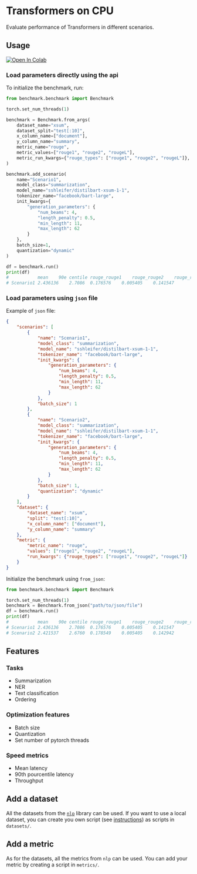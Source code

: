 # Transformers on CPU

Evaluate performance of Transformers in different scenarios.

## Usage

[![Open In Colab](https://colab.research.google.com/assets/colab-badge.svg)](https://colab.research.google.com/drive/1CnbslD5QEkmP-_fqtBw-HwzBjupJRLb7?usp=sharing)

### Load parameters directly using the api

To initialize the benchmark, run:

```python
from benchmark.benchmark import Benchmark

torch.set_num_threads(1)

benchmark = Benchmark.from_args(
    dataset_name="xsum",
    dataset_split="test[:10]",
    x_column_name=["document"],
    y_column_name="summary",
    metric_name="rouge",
    metric_values=["rouge1", "rouge2", "rougeL"],
    metric_run_kwargs={"rouge_types": ["rouge1", "rouge2", "rougeL"]},
)

benchmark.add_scenario(
    name="Scenario1",
    model_class="summarization",
    model_name="sshleifer/distilbart-xsum-1-1",
    tokenizer_name="facebook/bart-large",
    init_kwargs={
        "generation_parameters": {
            "num_beams": 4,
            "length_penalty": 0.5,
            "min_length": 11,
            "max_length": 62
        }
    },
    batch_size=1,
    quantization="dynamic"
)

df = benchmark.run()
print(df)
#           mean    90e centile rouge_rouge1    rouge_rouge2    rouge_rougeL
# Scenario1 2.436136    2.7086  0.176576    0.005405    0.141547
```

### Load parameters using ``json`` file

Example of ``json`` file:

```json
{
    "scenarios": [
        {
            "name": "Scenario1",
            "model_class": "summarization",
            "model_name": "sshleifer/distilbart-xsum-1-1",
            "tokenizer_name": "facebook/bart-large",
            "init_kwargs": {
                "generation_parameters": {
                    "num_beams": 4,
                    "length_penalty": 0.5,
                    "min_length": 11,
                    "max_length": 62
                }
            },
            "batch_size": 1
        },
        {
            "name": "Scenario2",
            "model_class": "summarization",
            "model_name": "sshleifer/distilbart-xsum-1-1",
            "tokenizer_name": "facebook/bart-large",
            "init_kwargs": {
                "generation_parameters": {
                    "num_beams": 4,
                    "length_penalty": 0.5,
                    "min_length": 11,
                    "max_length": 62
                }
            },
            "batch_size": 1,
            "quantization": "dynamic"
        }
    ],
    "dataset": {
        "dataset_name": "xsum",
        "split": "test[:10]",
        "x_column_name": ["document"],
        "y_column_name": "summary"
    },
    "metric": {
        "metric_name": "rouge",
        "values": ["rouge1", "rouge2", "rougeL"],
        "run_kwargs": {"rouge_types": ["rouge1", "rouge2", "rougeL"]}
    }
}
```

Initialize the benchmark using ``from_json``:

```python
from benchmark.benchmark import Benchmark

torch.set_num_threads(1)
benchmark = Benchmark.from_json("path/to/json/file")
df = benchmark.run()
print(df)
#           mean    90e centile rouge_rouge1    rouge_rouge2    rouge_rougeL
# Scenario1 2.436136    2.7086  0.176576    0.005405    0.141547
# Scenario2 2.421537 	2.6760 	0.178549 	0.005405 	0.142942
```

## Features

### Tasks

- Summarization
- NER
- Text classification
- Ordering

### Optimization features

- Batch size
- Quantization
- Set number of pytorch threads

### Speed metrics

- Mean latency
- 90th pourcentile latency
- Throughput

## Add a dataset

All the datasets from the [``nlp``](https://github.com/huggingface/nlp) library can be used.
If you want to use a local dataset, you can create you own script (see [instructions](https://huggingface.co/nlp/add_dataset.html)) as scripts in ``datasets/``.

## Add a metric

As for the datasets, all the metrics from ``nlp`` can be used.
You can add your metric by creating a script in ``metrics/``.
